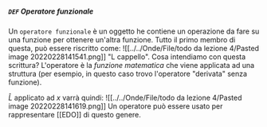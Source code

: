 ##### `DEF` Operatore funzionale
Un `operatore funzionale` è un oggetto he contiene un operazione da fare su una funzione per ottenere un'altra funzione.
Tutto il primo membro di questa, può essere riscritto come:
![[../../Onde/File/todo da lezione 4/Pasted image 20220228141541.png]]
"L cappello". Cosa intendiamo con questa scrittura? L'operatore è la _funzione matematica_ che viene applicata ad una struttura (per esempio, in questo caso trovo l'operatore "derivata" senza funzione).

$\hat L$ applicato ad $x$ varrà quindi:
![[../../Onde/File/todo da lezione 4/Pasted image 20220228141619.png]]
Un operatore può essere usato per rappresentare [[EDO]] di questo genere.